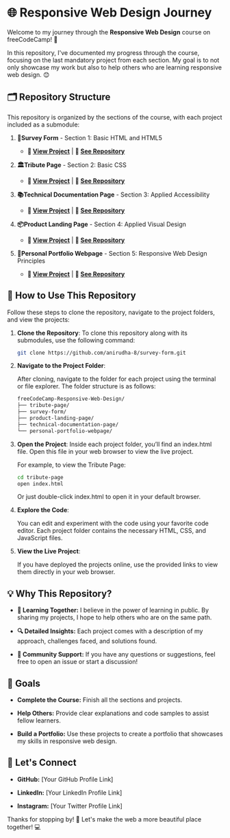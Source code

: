 # 🌐 Responsive Web Design Journey

Welcome to my journey through the **Responsive Web Design** course on freeCodeCamp! 🚀

In this repository, I've documented my progress through the course, focusing on the last mandatory project from each section. My goal is to not only showcase my work but also to help others who are learning responsive web design. 😊

## 🗂️ Repository Structure

This repository is organized by the sections of the course, with each project included as a submodule:

1. **📝Survey Form** - Section 1: Basic HTML and HTML5
    - **🔗 [View Project](https://anirudha-8.github.io/survey-form/)** | **📂 [See Repository](https://github.com/anirudha-8/survey-form.git)**

2. **🏛️Tribute Page** - Section 2: Basic CSS
    - **🔗 [View Project](https://anirudha-8.github.io/tribute-page/)** | **📂 [See Repository](https://github.com/anirudha-8/tribute-page.git)**

3. **📚Technical Documentation Page** - Section 3: Applied Accessibility
    - **🔗 [View Project](https://anirudha-8.github.io/technical-documentation/)** | **📂 [See Repository](https://github.com/anirudha-8/technical-documentation.git)**

4. **📦Product Landing Page** - Section 4: Applied Visual Design
    - **🔗 [View Project](submodule-link)** | **📂 [See Repository](submodule-repo-link)**

5. **🎨Personal Portfolio Webpage** - Section 5: Responsive Web Design Principles
    - **🔗 [View Project](submodule-link)** | **📂 [See Repository](submodule-repo-link)**

## 📖 How to Use This Repository

Follow these steps to clone the repository, navigate to the project folders, and view the projects:

1. **Clone the Repository**:
   To clone this repository along with its submodules, use the following command:

   ```bash
   git clone https://github.com/anirudha-8/survey-form.git
   ```

2. **Navigate to the Project Folder**:

    After cloning, navigate to the folder for each project using the terminal or file explorer. The folder structure is as follows:

    ```bash
    freeCodeCamp-Responsive-Web-Design/
    ├── tribute-page/
    ├── survey-form/
    ├── product-landing-page/
    ├── technical-documentation-page/
    └── personal-portfolio-webpage/
    ```

3. **Open the Project**:
    Inside each project folder, you’ll find an index.html file. Open this file in your web browser to view the live project.

    For example, to view the Tribute Page:

    ```bash
    cd tribute-page
    open index.html
    ```

    Or just double-click index.html to open it in your default browser.

4. **Explore the Code**:

   You can edit and experiment with the code using your favorite code editor. Each project folder contains the necessary HTML, CSS, and JavaScript files.

5. **View the Live Project**:

    If you have deployed the projects online, use the provided links to view them directly in your web browser.

## 💡 Why This Repository?

- **🌱 Learning Together:** I believe in the power of learning in public. By sharing my projects, I hope to help others who are on the same path.

- **🔍 Detailed Insights:** Each project comes with a description of my approach, challenges faced, and solutions found.

- **🤝 Community Support:** If you have any questions or suggestions, feel free to open an issue or start a discussion!

## 🎯 Goals

- **Complete the Course:** Finish all the sections and projects.

- **Help Others:** Provide clear explanations and code samples to assist fellow learners.

- **Build a Portfolio:** Use these projects to create a portfolio that showcases my skills in responsive web design.

## 📢 Let's Connect

- **GitHub:** [Your GitHub Profile Link]

- **LinkedIn:** [Your LinkedIn Profile Link]

- **Instagram:** [Your Twitter Profile Link]

Thanks for stopping by! 🌟 Let's make the web a more beautiful place together! 💻
